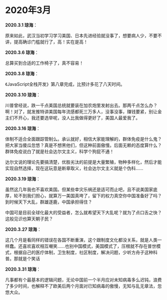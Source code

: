 # 2020年3月

**2020.3.1 琼海**：

原来如此，武汉当初学习学习美国、日本先进经验就没事了，想要病人少，不要不讲，提高确诊门槛就行了，高！实在是高！

**2020.3.6 琼海**：

总算买到合适的工作椅子了，真不容易！

**2020.3.8 琼海**：

《JavaScript全栈开发》第八章完成，比预计多花了八天时间。

**2020.3.10 琼海**：

川普曾经说，跌一千点美国总统就要装在加农炮里发射出去。那两千点怎么办？啊！对了，就发推特讲美国每年流感都死三万多人，没事没事，赚钱要紧，别让金主们不开心，我还要选举呢，没人比我做得更好了，美国人最爱我了。

**2020.3.16 琼海**：

体制不适合全面跟踪管制么。承认就好，相信大家能理解的，群体免疫是什么鬼？把大家当傻瓜忽悠？真是不想黑他们，但这种前面傲慢。后面无赖的态度算什么？群体免疫说白了就是社会达尔文主义，科学个狗屁不通！

达尔文说的理论先要搞清楚，优胜劣汰的前提是大量繁殖，物种多样化，然后才能实现自然选择，现在这玩意是断章取义，社会达尔文主义就是个伪科……

**2020.3.19 琼海**：

虽然这几年我也不喜欢美国。但某些幸灾乐祸还是适可而止吧，且不说美国家底厚，轮不到我们担心，就算万一美国真垮了，留下的权力真空你中国准备好了吗？到时候天下大乱，群雄逐鹿，中国承担得住？

中国可是目前全球化最大的受益者，怎么就希望天下大乱呢？就为了点口舌之快？这般见识也算天朝子民？

**2020.3.27 琼海**：

这几个月是看同样的错误在各国不断重演，这个跟制度文化都没关系，就是人类一样蠢。还喜欢喜欢相互嘲笑……也别中国模式，美国模式了，压根就不存在普世模式，根据自己的医疗体制，卫生制度，社区制度，解决问题，少听方舟子这种科普。那就是个笑话

**2020.3.31 琼海**：

凡事都有个最基本的逻辑问题，无论中国前一个半月应对未知病毒多么迟钝，浪费了多少时间，也解释不了欧美后两个月面对已知病毒的傲慢，无知与乱无章法，忽悠大众。
